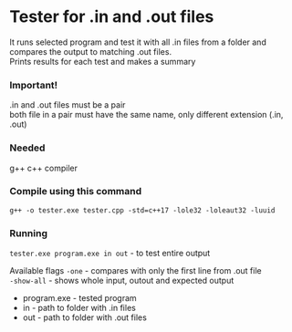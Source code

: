 # Tester for .in and .out files

It runs selected program and test it with all .in files from a folder and compares the output to matching .out files.<br>
Prints results for each test and makes a summary

### Important!

.in and .out files must be a pair<br>
both file in a pair must have the same name, only different extension (.in, .out)

### Needed

g++ c++ compiler

### Compile using this command

`g++ -o tester.exe tester.cpp -std=c++17 -lole32 -loleaut32 -luuid`

### Running

`tester.exe program.exe in out` - to test entire output

Available flags
`-one` - compares with only the first line from .out file <br>
`-show-all` - shows whole input, outout and expected output<br>

- program.exe - tested program<br>
- in - path to folder with .in files<br>
- out - path to folder with .out files<br>
